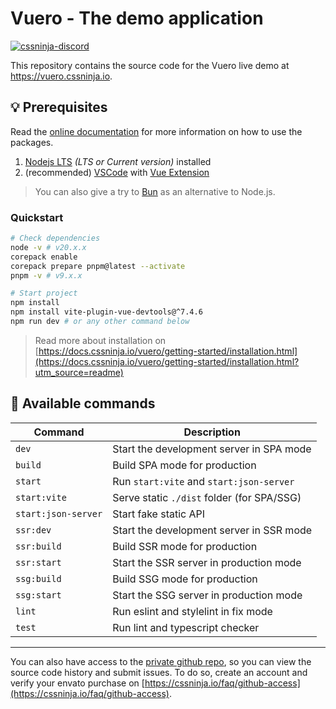 # Vuero - The demo application

[![cssninja-discord](https://img.shields.io/discord/785473098069311510?label=join%20us%20on%20discord&color=6944EC)](https://go.cssninja.io/discord)

This repository contains the source code for the Vuero live demo at https://vuero.cssninja.io.


## 💡 Prerequisites

Read the [online documentation](https://docs.cssninja.io/vuero?utm_source=readme) for more information on how to use the packages.

1. [Nodejs LTS](https://nodejs.org/en/) _(LTS or Current version)_ installed
2. (recommended) [VSCode](https://code.visualstudio.com/) with [Vue Extension](https://marketplace.visualstudio.com/items?itemName=vue.volar)

> You can also give a try to [Bun](https://bun.sh) as an alternative to Node.js.

### Quickstart

```bash
# Check dependencies
node -v # v20.x.x
corepack enable
corepack prepare pnpm@latest --activate
pnpm -v # v9.x.x

# Start project
npm install
npm install vite-plugin-vue-devtools@^7.4.6
npm run dev # or any other command below
```
> Read more about installation on [https://docs.cssninja.io/vuero/getting-started/installation.html](https://docs.cssninja.io/vuero/getting-started/installation.html?utm_source=readme)


## 🤖 Available commands

| Command              | Description                                |
|----------------------|--------------------------------------------|
| `dev`                | Start the development server in SPA mode   |
| `build`              | Build SPA mode for production              |
| `start`              | Run `start:vite` and `start:json-server`   |
| `start:vite`         | Serve static `./dist` folder (for SPA/SSG) |
| `start:json-server`  | Start fake static API                      |
| `ssr:dev`            | Start the development server in SSR mode   |
| `ssr:build`          | Build SSR mode for production              |
| `ssr:start`          | Start the SSR server in production mode    |
| `ssg:build`          | Build SSG mode for production              |
| `ssg:start`          | Start the SSG server in production mode    |
| `lint`               | Run eslint and stylelint in fix mode       |
| `test`               | Run lint and typescript checker            |


---

You can also have access to the [private github repo](https://github.com/cssninjaStudio/vuero), so you can view the source code history and submit issues. To do so, create an account and verify your envato purchase on [https://cssninja.io/faq/github-access](https://cssninja.io/faq/github-access).

